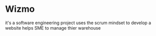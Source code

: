 # Wizmo
it's a software engineering project uses the scrum mindset to develop a website helps SME to manage thier warehouse
